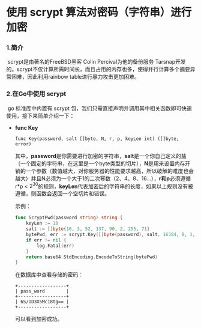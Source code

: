 # 使用 scrypt 算法对密码（字符串）进行加密

### 1.简介

​		scrypt是由著名的FreeBSD黑客 Colin Percival为他的备份服务 Tarsnap开发的。scrypt不仅计算所需时间长，而且占用的内存也多，使得并行计算多个摘要异常困难，因此利用rainbow table进行暴力攻击更加困难。

### 2.在Go中使用 scrypt

​		go 标准库中内置有 scrypt 包，我们只需直接声明并调用其中相关函数即可快速使用，接下来简单介绍一下：

- **func Key**

	`func Key(password, salt []byte, N, r, p, keyLen int) ([]byte, error)`

	其中，**password**是你需要进行加密的字符串，**salt**是一个你自己定义的盐（一个固定的字符串，在这里是一个byte类型的切片），**N**是用来设置内存开销的一个参数（数值越大，对你服务器的性能要求越高，所以破解的难度也会越大）并且N必须为一个大于1的二次幂数（2、4、8、16...），**r和p**必须遵循r*p < $2^{30}$的规则，**keyLen**代表加密后的字符串的长度，如果以上规则没有被遵循，则函数会返回一个空切片和错误。

	示例：

	```go
	func ScryptPwd(password string) string {
		keyLen := 10
		salt := []byte{10, 3, 52, 137, 90, 2, 255, 71}
		bytePwd, err := scrypt.Key([]byte(password), salt, 16384, 8, 1, keyLen)
		if err != nil {
			log.Fatal(err)
		}
		return base64.StdEncoding.EncodeToString(bytePwd)
	}
	```

	在数据库中查看存储的密码：

	```shell
	+------------------+
	| pass_word        |
	+------------------+
	| 6S/UD3X5Mc18tg== |
	+------------------+
	```

	可以看到加密成功。

